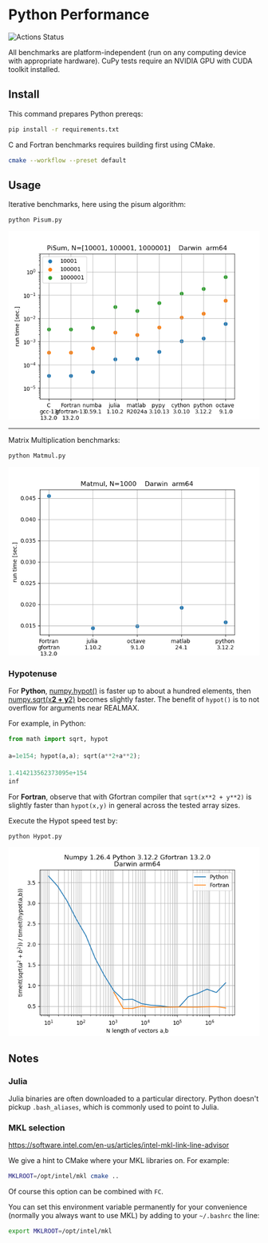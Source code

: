 # Python Performance

![Actions Status](https://github.com/scivision/python-performance/workflows/ci/badge.svg)

All benchmarks are platform-independent (run on any computing device with appropriate hardware).
CuPy tests require an NVIDIA GPU with CUDA toolkit installed.

## Install

This command prepares Python prereqs:

```sh
pip install -r requirements.txt
```

C and Fortran benchmarks requires building first using CMake.

```sh
cmake --workflow --preset default
```

## Usage

Iterative benchmarks, here using the pisum algorithm:

```sh
python Pisum.py
```

![Pi (Machin) benchmark](./gfx/pisum.png)

---

Matrix Multiplication benchmarks:

```sh
python Matmul.py
```

![Matrix Multiplication benchmark](./gfx/matmul.png)

### Hypotenuse

For **Python**,
[numpy.hypot()](https://numpy.org/doc/stable/reference/generated/numpy.hypot.html)
is faster up to about a hundred elements, then
[numpy.sqrt(x**2 + y**2)](https://numpy.org/doc/stable/reference/generated/numpy.sqrt.html)
becomes slightly faster.
The benefit of `hypot()` is to not overflow for arguments near REALMAX.

For example, in Python:

```python
from math import sqrt, hypot

a=1e154; hypot(a,a); sqrt(a**2+a**2);

1.414213562373095e+154
inf
```

For **Fortran**, observe that with Gfortran compiler that `sqrt(x**2 + y**2)` is slightly faster than `hypot(x,y)` in general across the tested array sizes.

Execute the Hypot speed test by:

```sh
python Hypot.py
```

![hypot() vs rsq()](./gfx/hypot.png)

## Notes

### Julia

Julia binaries are often downloaded to a particular directory.
Python doesn't pickup `.bash_aliases`, which is commonly used to point to Julia.

### MKL selection

https://software.intel.com/en-us/articles/intel-mkl-link-line-advisor

We give a hint to CMake where your MKL libraries on.
For example:
```sh
MKLROOT=/opt/intel/mkl cmake ..
```
Of course this option can be combined with `FC`.

You can set this environment variable permanently for your convenience
(normally you always want to use MKL) by adding to your `~/.bashrc` the
line:
```sh
export MKLROOT=/opt/intel/mkl
```
